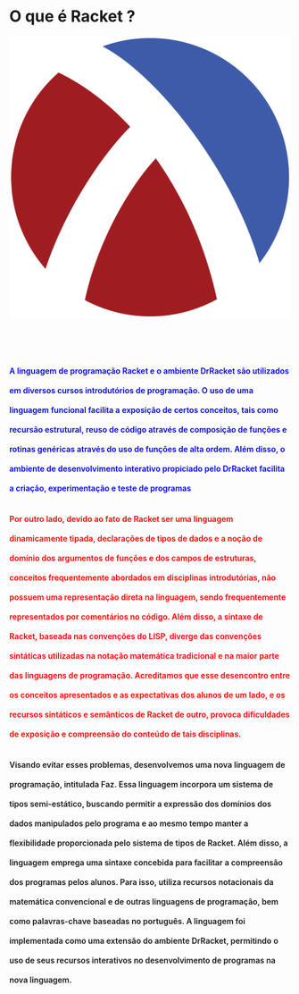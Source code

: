 # O que é Racket ?

<div align="center">
  <img style="margin-bottom: 60px" src="./assets/racket-logo.svg">
</div>

<p style="line-height: 35px; margin-bottom: 20px; font-weight: 600; color: blue" size="2">
  A linguagem de programação Racket e o ambiente DrRacket são utilizados em diversos cursos introdutórios de programação. O uso de uma linguagem funcional facilita
  a exposição de certos conceitos, tais como recursão estrutural, reuso de código através
  de composição de funções e rotinas genéricas através do uso de funções de alta ordem.
  Além disso, o ambiente de desenvolvimento interativo propiciado pelo DrRacket facilita
  a criação, experimentação e teste de programas
</p>

<p style="line-height: 35px; margin-bottom: 20px; font-weight: 600; color: red" size="2">
  Por outro lado, devido ao fato de Racket ser uma linguagem dinamicamente tipada,
  declarações de tipos de dados e a noção de domínio dos argumentos de funções e dos
  campos de estruturas, conceitos frequentemente abordados em disciplinas introdutórias,
  não possuem uma representação direta na linguagem, sendo frequentemente representados por comentários no código. Além disso, a sintaxe de Racket, baseada nas convenções
  do LISP, diverge das convenções sintáticas utilizadas na notação matemática tradicional e
  na maior parte das linguagens de programação. Acreditamos que esse desencontro entre
  os conceitos apresentados e as expectativas dos alunos de um lado, e os recursos sintáticos e semânticos de Racket de outro, provoca dificuldades de exposição e compreensão
  do conteúdo de tais disciplinas.
</p>

<p style="line-height: 35px; margin-bottom: 20px; font-weight: 600" size="2">
  Visando evitar esses problemas, desenvolvemos uma nova linguagem de programação,
  intitulada Faz. Essa linguagem incorpora um sistema de tipos semi-estático, buscando
  permitir a expressão dos domínios dos dados manipulados pelo programa e ao mesmo
  tempo manter a flexibilidade proporcionada pelo sistema de tipos de Racket. Além disso,
  a linguagem emprega uma sintaxe concebida para facilitar a compreensão dos programas
  pelos alunos. Para isso, utiliza recursos notacionais da matemática convencional e de
  outras linguagens de programação, bem como palavras-chave baseadas no português. A
  linguagem foi implementada como uma extensão do ambiente DrRacket, permitindo o
  uso de seus recursos interativos no desenvolvimento de programas na nova linguagem.
</p>
